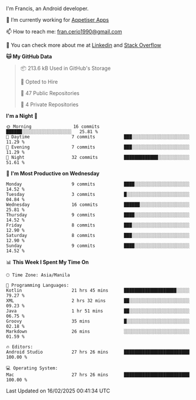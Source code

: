 
I'm Francis, an Android developer.

🔭 I’m currently working for [Appetiser Apps](http://appetiser.com.au)

📫 How to reach me: fran.cerio1990@gmail.com

👀 You can check more about me at [Linkedin](https://www.linkedin.com/in/francerio/) and [Stack Overflow](https://stackoverflow.com/users/1614267/fran-ceriu)



<!--START_SECTION:waka-->
**🐱 My GitHub Data** 

> 📦 213.6 kB Used in GitHub's Storage 
 > 
> 💼 Opted to Hire
 > 
> 📜 47 Public Repositories 
 > 
> 🔑 4 Private Repositories 
 > 
**I'm a Night 🦉** 

```text
🌞 Morning                16 commits          ██████░░░░░░░░░░░░░░░░░░░   25.81 % 
🌆 Daytime                7 commits           ███░░░░░░░░░░░░░░░░░░░░░░   11.29 % 
🌃 Evening                7 commits           ███░░░░░░░░░░░░░░░░░░░░░░   11.29 % 
🌙 Night                  32 commits          █████████████░░░░░░░░░░░░   51.61 % 
```
📅 **I'm Most Productive on Wednesday** 

```text
Monday                   9 commits           ████░░░░░░░░░░░░░░░░░░░░░   14.52 % 
Tuesday                  3 commits           █░░░░░░░░░░░░░░░░░░░░░░░░   04.84 % 
Wednesday                16 commits          ██████░░░░░░░░░░░░░░░░░░░   25.81 % 
Thursday                 9 commits           ████░░░░░░░░░░░░░░░░░░░░░   14.52 % 
Friday                   8 commits           ███░░░░░░░░░░░░░░░░░░░░░░   12.90 % 
Saturday                 8 commits           ███░░░░░░░░░░░░░░░░░░░░░░   12.90 % 
Sunday                   9 commits           ████░░░░░░░░░░░░░░░░░░░░░   14.52 % 
```


📊 **This Week I Spent My Time On** 

```text
🕑︎ Time Zone: Asia/Manila

💬 Programming Languages: 
Kotlin                   21 hrs 45 mins      ████████████████████░░░░░   79.27 % 
XML                      2 hrs 32 mins       ██░░░░░░░░░░░░░░░░░░░░░░░   09.23 % 
Java                     1 hr 51 mins        ██░░░░░░░░░░░░░░░░░░░░░░░   06.75 % 
Groovy                   35 mins             █░░░░░░░░░░░░░░░░░░░░░░░░   02.18 % 
Markdown                 26 mins             ░░░░░░░░░░░░░░░░░░░░░░░░░   01.59 % 

🔥 Editors: 
Android Studio           27 hrs 26 mins      █████████████████████████   100.00 % 

💻 Operating System: 
Mac                      27 hrs 26 mins      █████████████████████████   100.00 % 
```


 Last Updated on 16/02/2025 00:41:34 UTC
<!--END_SECTION:waka-->
